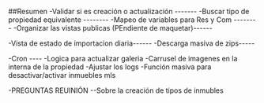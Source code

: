 ##Resumen 
-Validar si es creación o actualización -------
-Buscar tipo de propiedad equivalente --------
-Mapeo de variables para Res y Com  --------
-Organizar las vistas publicas (PEndiente de maquetar)------

-Vista de estado de importacion diaria------
-Descarga masiva de zips-----

-Cron ----
-Logica para actualizar galeria
-Carrusel de imagenes en la interna de la propiedad 
-Ajustar los logs
-Función masiva para desactivar/activar inmuebles mls


-PREGUNTAS REUINIÓN 
--Sobre la creación de tipos de inmubles